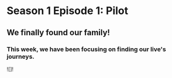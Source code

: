 # Season 1 Episode 1: Pilot

## We finally found our family! 


### This week, we have been focusing on finding our live's journeys. 



![]!



<!--stackedit_data:
eyJoaXN0b3J5IjpbLTE3NDY5MDg2MjcsMTM3NDAyOTIyNywtOT
YyOTkyOTA5LDg2NzQzNDkxMSw3MjgyMjAxNDksLTE1NDIwNTYz
MDIsLTEyNDEwMTMyLDY0MjU1ODQzOSw4MTUwNjYzMjldfQ==
-->